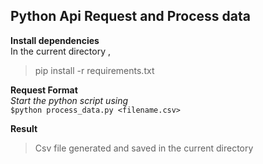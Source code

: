 ## Python Api Request and Process data   

**Install dependencies**   
In the current directory ,  
> pip install -r requirements.txt

**Request Format**    
*Start the python script using*   
<code>$python process_data.py <filename.csv></code>   


**Result**
>Csv file generated and saved in the current directory  
